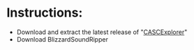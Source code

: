 # Instructions:
- Download and extract the latest release of "[CASCExplorer](https://github.com/WoW-Tools/CASCExplorer/releases)"
- Download BlizzardSoundRipper
